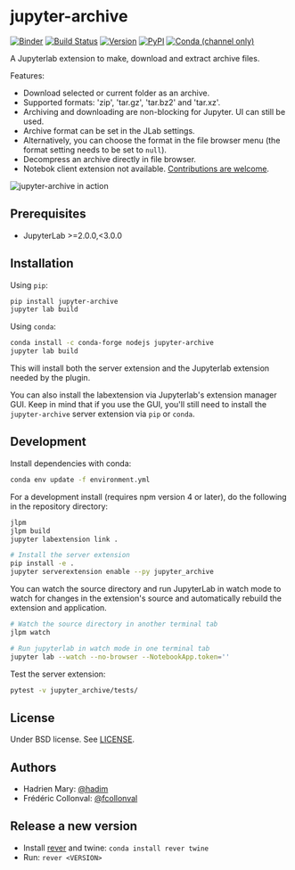 # jupyter-archive

[![Binder](https://mybinder.org/badge_logo.svg)](https://mybinder.org/v2/gh/jupyterlab-contrib/jupyter-archive/master?urlpath=lab)
[![Build Status](https://travis-ci.com/hadim/jupyter-archive.svg?branch=master)](https://travis-ci.com/hadim/jupyter-archive)
[![Version](https://img.shields.io/npm/v/@hadim/jupyter-archive.svg)](https://www.npmjs.com/package/@hadim/jupyter-archive)
[![PyPI](https://img.shields.io/pypi/v/jupyter-archive)](https://pypi.org/project/jupyter-archive/)
[![Conda (channel only)](https://img.shields.io/conda/vn/conda-forge/jupyter-archive)](https://anaconda.org/conda-forge/jupyter-archive)

A Jupyterlab extension to make, download and extract archive files.

Features:

- Download selected or current folder as an archive.
- Supported formats: 'zip', 'tar.gz', 'tar.bz2' and 'tar.xz'.
- Archiving and downloading are non-blocking for Jupyter. UI can still be used.
- Archive format can be set in the JLab settings.
- Alternatively, you can choose the format in the file browser menu (the format setting needs to be set to `null`).
- Decompress an archive directly in file browser.
- Notebok client extension not available. [Contributions are welcome](https://github.com/jupyterlab-contrib/jupyter-archive/issues/21).

![jupyter-archive in action](https://raw.githubusercontent.com/jupyterlab-contrib/jupyter-archive/master/archive.gif)

## Prerequisites

- JupyterLab >=2.0.0,<3.0.0

## Installation

Using `pip`:

```bash
pip install jupyter-archive
jupyter lab build
```

Using `conda`:

```bash
conda install -c conda-forge nodejs jupyter-archive
jupyter lab build
```

This will install both the server extension and the Jupyterlab extension needed by the plugin.

You can also install the labextension via Jupyterlab's extension manager GUI. Keep in mind that if you use the GUI, you'll still need to install the `jupyter-archive` server extension via `pip` or `conda`.

## Development

Install dependencies with conda:

```bash
conda env update -f environment.yml
```

For a development install (requires npm version 4 or later), do the following in the repository directory:

```bash
jlpm
jlpm build
jupyter labextension link .

# Install the server extension
pip install -e .
jupyter serverextension enable --py jupyter_archive
```

You can watch the source directory and run JupyterLab in watch mode to watch for changes in the extension's source and automatically rebuild the extension and application.

```bash
# Watch the source directory in another terminal tab
jlpm watch

# Run jupyterlab in watch mode in one terminal tab
jupyter lab --watch --no-browser --NotebookApp.token=''
```

Test the server extension:

```bash
pytest -v jupyter_archive/tests/
```

## License

Under BSD license. See [LICENSE](LICENSE).

## Authors

- Hadrien Mary: [@hadim](https://github.com/hadim)
- Frédéric Collonval: [@fcollonval](https://github.com/fcollonval)

## Release a new version

- Install [rever](https://regro.github.io/rever-docs/index.html) and twine: `conda install rever twine`
- Run: `rever <VERSION>`
